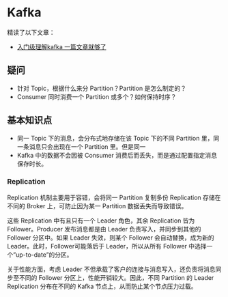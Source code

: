 # Kafka

精读了以下文章：

- [入门级理解kafka 一篇文章就够了](https://blog.csdn.net/Forward__/article/details/80137563)

## 疑问

- 针对 Topic，根据什么来分 Partition？Partition 是怎么制定的？
- Consumer 同时消费一个 Partition 或多个？如何保持时序？

## 基本知识点

- 同一 Topic 下的消息，会分布式地存储在该 Topic 下的不同 Partition 里，同一条消息只会出现在一个 Partition 里。但是同一 
- Kafka 中的数据不会因被 Consumer 消费后而丢失，而是通过配置指定消息保存时长。

### Replication

Replication 机制主要用于容错，会将同一 Partition 复制多份 Replication 存储在不同的 Broker 上，可防止因为某一 Partition 数据丢失而导致错误。

这些 Replication 中有且只有一个 Leader 角色，其余 Replication 皆为 Follower。Producer 发布消息都是由 Leader 负责写入，并同步到其他的 Follower 分区中。如果 Leader 失效，则某个 Follower 会自动替换，成为新的 Leader。此时，Follower可能落后于 Leader，所以从所有 Follower 中选择一个”up-to-date”的分区。

关于性能方面，考虑 Leader 不但承载了客户的连接与消息写入，还负责将消息同步至不同的 Follower 分区上，性能开销较大。因此，不同 Partition 的 Leader Replication 分布在不同的 Kafka 节点上，从而防止某个节点压力过载。
